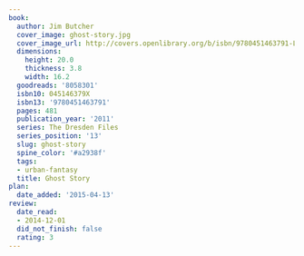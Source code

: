 ```yaml
---
book:
  author: Jim Butcher
  cover_image: ghost-story.jpg
  cover_image_url: http://covers.openlibrary.org/b/isbn/9780451463791-L.jpg
  dimensions:
    height: 20.0
    thickness: 3.8
    width: 16.2
  goodreads: '8058301'
  isbn10: 045146379X
  isbn13: '9780451463791'
  pages: 481
  publication_year: '2011'
  series: The Dresden Files
  series_position: '13'
  slug: ghost-story
  spine_color: '#a2938f'
  tags:
  - urban-fantasy
  title: Ghost Story
plan:
  date_added: '2015-04-13'
review:
  date_read:
  - 2014-12-01
  did_not_finish: false
  rating: 3
---
```

